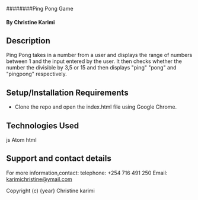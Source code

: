 ########Ping Pong Game


#### By Christine Karimi


## Description

Ping Pong takes in a number from a user and displays the range of numbers between 1 and the input entered by the user. It then checks whether the number the divisible by 3,5 or 15 and then displays "ping" "pong" and "pingpong" respectively.


## Setup/Installation Requirements

* Clone the repo and open the index.html file using Google Chrome.


## Technologies Used

js
Atom
html

## Support and contact details

For more information,contact:
telephone: +254 716 491 250
Email: karimichristine@ymail.com




Copyright (c) {year} Christine karimi
